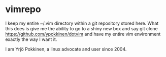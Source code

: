 vimrepo
=====
I keep my entire ~/.vim directory within a git repository stored here. What this does is give me the ability to go to a shiny new box and say git clone https://github.com/ypokkinen/dotvim and have my entire vim environment exactly the way I want it.




I am Yrjö Pokkinen, a linux advocate and user since 2004.
